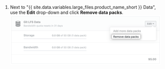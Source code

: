 1. Next to "{{ site.data.variables.large_files.product_name_short }} Data", use the **Edit** drop-down and click **Remove data packs**. ![Downgrade your Git LFS Data plan](/assets/images/help/large_files/downgrade_lfs_data_packs.png)
